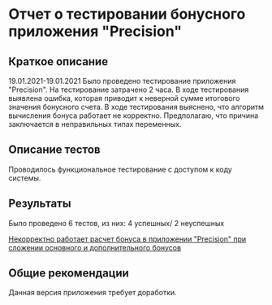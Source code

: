 # Отчет о тестировании бонусного приложения "Precision"

## Краткое описание
19.01.2021-19.01.2021 Было проведено тестирование приложения "Precision". На тестирование затрачено 2 часа. В ходе тестирования выявлена ошибка, которая приводит к неверной сумме итогового значения бонусного счета. В ходе тестирования выяснено, что алгоритм вычисления бонуса работает не корректно. Предполагаю, что причина заключается в неправильных типах переменных.

## Описание тестов
Проводилось функциональное тестирование с доступом к коду системы. 

## Результаты
Было проведено 6 тестов, из них: 4 успешных/ 2 неуспешных 

[Некорректно работает расчет бонуса в приложении "Precision" при сложении основного и дополнительного бонусов](https://github.com/Arenzon/Java-1.2.2/issues/1)

## Общие рекомендации
Данная версия приложения требует доработки.
